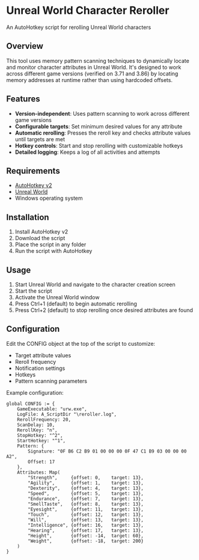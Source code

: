 # Unreal World Character Reroller

An AutoHotkey script for rerolling Unreal World characters

## Overview

This tool uses memory pattern scanning techniques to dynamically locate and monitor character attributes in Unreal World. It's designed to work across different game versions (verified on 3.71 and 3.86) by locating memory addresses at runtime rather than using hardcoded offsets.

## Features

- **Version-independent**: Uses pattern scanning to work across different game versions
- **Configurable targets**: Set minimum desired values for any attribute
- **Automatic rerolling**: Presses the reroll key and checks attribute values until targets are met
- **Hotkey controls**: Start and stop rerolling with customizable hotkeys
- **Detailed logging**: Keeps a log of all activities and attempts

## Requirements

- [AutoHotkey v2](https://www.autohotkey.com/)
- [Unreal World](https://www.unrealworld.fi/)
- Windows operating system

## Installation

1. Install AutoHotkey v2
2. Download the script
3. Place the script in any folder
4. Run the script with AutoHotkey

## Usage

1. Start Unreal World and navigate to the character creation screen
2. Start the script
3. Activate the Unreal World window
4. Press Ctrl+1 (default) to begin automatic rerolling
5. Press Ctrl+2 (default) to stop rerolling once desired attributes are found

## Configuration

Edit the CONFIG object at the top of the script to customize:

- Target attribute values
- Reroll frequency
- Notification settings
- Hotkeys
- Pattern scanning parameters

Example configuration:

```autohotkey
global CONFIG := {
    GameExecutable: "urw.exe",
    LogFile: A_ScriptDir "\reroller.log",
    RerollFrequency: 20,
    ScanDelay: 10,
    RerollKey: "n",
    StopHotkey: "^2",
    StartHotkey: "^1",
    Pattern: {
        Signature: "0F B6 C2 B9 01 00 00 00 0F 47 C1 B9 03 00 00 00 A2",
        Offset: 17
    },
    Attributes: Map(
        "Strength",     {offset: 0,    target: 13},
        "Agility",      {offset: 1,    target: 13},
        "Dexterity",    {offset: 4,    target: 13},
        "Speed",        {offset: 5,    target: 13},
        "Endurance",    {offset: 7,    target: 13},
        "SmellTaste",   {offset: 8,    target: 13},
        "Eyesight",     {offset: 11,   target: 13},
        "Touch",        {offset: 12,   target: 13},
        "Will",         {offset: 13,   target: 13},
        "Intelligence", {offset: 16,   target: 13},
        "Hearing",      {offset: 17,   target: 13},
        "Height",       {offset: -14,  target: 60},
        "Weight",       {offset: -18,  target: 200}
    )
}
